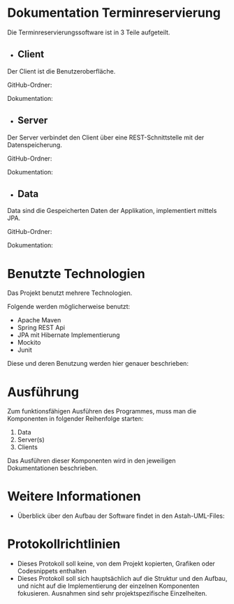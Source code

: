 # Dokumentation Terminreservierung
  Die Terminreservierungssoftware ist in 3 Teile aufgeteilt.

  * ## Client
  Der Client ist die Benutzeroberfläche.

  GitHub-Ordner:

  Dokumentation:

  * ##  Server

   Der Server verbindet den Client über eine REST-Schnittstelle mit der Datenspeicherung.

  GitHub-Ordner:

  Dokumentation:

  * ## Data
  Data sind die Gespeicherten Daten der Applikation, implementiert mittels JPA.

  GitHub-Ordner:

  Dokumentation:

# Benutzte Technologien
  Das Projekt benutzt mehrere Technologien.

  Folgende werden möglicherweise benutzt:
  * Apache Maven
  * Spring REST Api
  * JPA mit Hibernate Implementierung
  * Mockito
  * Junit

  Diese und deren Benutzung werden hier genauer beschrieben:

# Ausführung
  Zum funktionsfähigen Ausführen des Programmes, muss man die Komponenten in folgender Reihenfolge starten:
  1. Data
  2. Server(s)
  3. Clients

  Das Ausführen dieser Komponenten wird in den jeweiligen Dokumentationen beschrieben.

# Weitere Informationen
  * Überblick über den Aufbau der Software findet in den Astah-UML-Files:

# Protokollrichtlinien
  * Dieses Protokoll soll keine, von dem Projekt kopierten, Grafiken oder Codesnippets enthalten
  * Dieses Protokoll soll sich hauptsächlich auf die Struktur und den Aufbau,
    und nicht auf die Implementierung der einzelnen Komponenten fokusieren.
    Ausnahmen sind sehr projektspezifische Einzelheiten.
